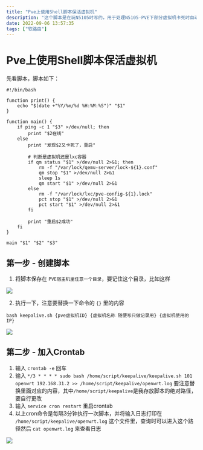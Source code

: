 ```yaml
---
title: "Pve上使用Shell脚本保活虚拟机"
description: "这个脚本是在玩N5105时写的，用于处理N5105-PVE下部分虚拟机卡死时自动重启虚拟机做到恢复正常"
date: 2022-09-06 13:57:35
tags: ["软路由"]
---
```


# Pve上使用Shell脚本保活虚拟机

先看脚本，脚本如下：

```shell
#!/bin/bash

function print() {
    echo "$(date +"%Y/%m/%d %H:%M:%S")" "$1"
}

function main() {
    if ping -c 1 "$3" >/dev/null; then
        print "$2在线"
    else
        print "发现$2又卡死了，重启"

        # 判断是虚拟机还是lxc容器
        if qm status "$1" >/dev/null 2>&1; then
            rm -f "/var/lock/qemu-server/lock-${1}.conf"
            qm stop "$1" >/dev/null 2>&1
            sleep 1s
            qm start "$1" >/dev/null 2>&1
        else
            rm -f "/var/lock/lxc/pve-config-${1}.lock"
            pct stop "$1" >/dev/null 2>&1
            pct start "$1" >/dev/null 2>&1
        fi

        print "重启$2成功"
    fi
}

main "$1" "$2" "$3"
```

## 第一步 - 创建脚本

1. 将脚本保存在 `PVE宿主机里任意一个目录`，要记住这个目录，比如这样

![](https://pic.yqqy.top/blog/202209061504319.png)

2. 执行一下，注意要替换一下命令的 `{}` 里的内容

```shell
bash keepalive.sh {pve虚拟机ID} {虚拟机名称 随便写只做记录用} {虚拟机使用的IP}
```

![](https://pic.yqqy.top/blog/202209061508462.png)

## 第二步 - 加入Crontab

1. 输入 `crontab -e` 回车
2. 输入 `*/3 * * * * sudo bash /home/script/keepalive/keepalive.sh 101 openwrt 192.168.31.2 >> /home/script/keepalive/openwrt.log` 要注意替换里面对应的内容，其中`/home/script/keepalive`是我存放脚本的绝对路径，要自行更改
3. 输入 `service cron restart` 重启crontab
4. 以上cron命令是每隔3分钟执行一次脚本，并将输入日志打印在 `/home/script/keepalive/openwrt.log` 这个文件里，查询时可以进入这个路径然后 `cat openwrt.log` 来查看日志

![](https://pic.yqqy.top/blog/202209061512481.png)
